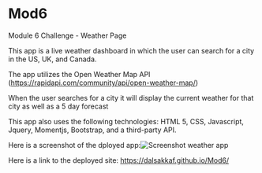 # Mod6
Module 6 Challenge - Weather Page


This app is a live weather dashboard in which the user can search for a city in the US, UK, and Canada.

The app utilizes the Open Weather Map API (https://rapidapi.com/community/api/open-weather-map/)

When the user searches for a city it will display the current weather for that city as well as a 5 day forecast

This app also uses the following technologies: HTML 5, CSS, Javascript, Jquery, Momentjs, Bootstrap, and a third-party API.

Here is a screenshot of the dployed app:![Screenshot weather app](https://user-images.githubusercontent.com/105419100/180665260-054aad9e-dbda-4b90-85fd-acd67d50e176.jpg)


Here is a link to the deployed site: https://dalsakkaf.github.io/Mod6/
